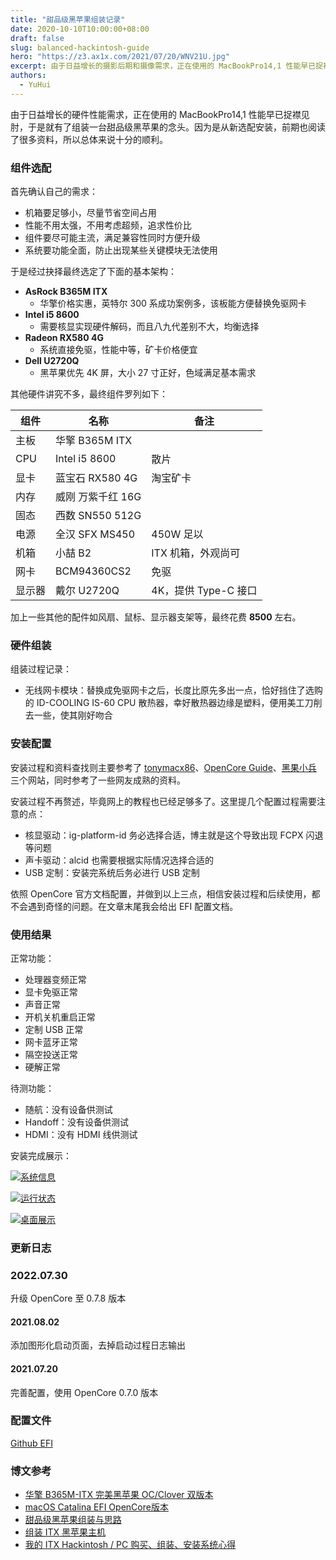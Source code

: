 ```yaml
---
title: "甜品级黑苹果组装记录"
date: 2020-10-10T10:00:00+08:00
draft: false
slug: balanced-hackintosh-guide
hero: "https://z3.ax1x.com/2021/07/20/WNV21U.jpg"
excerpt: 由于日益增长的摄影后期和摄像需求，正在使用的 MacBookPro14,1 性能早已捉襟见肘，于是就有了组装一台甜品级黑苹果的念头。因为是从新选配安装，前期也阅读了很多资料，所以总体来说十分的顺利。
authors:
  - YuHui
---
```


由于日益增长的硬件性能需求，正在使用的 MacBookPro14,1 性能早已捉襟见肘，于是就有了组装一台甜品级黑苹果的念头。因为是从新选配安装，前期也阅读了很多资料，所以总体来说十分的顺利。

### 组件选配 ###

首先确认自己的需求：

- 机箱要足够小，尽量节省空间占用
- 性能不用太强，不用考虑超频，追求性价比
- 组件要尽可能主流，满足兼容性同时方便升级
- 系统要功能全面，防止出现某些关键模块无法使用

于是经过抉择最终选定了下面的基本架构：

- **AsRock B365M ITX**
    - 华擎价格实惠，英特尔 300 系成功案例多，该板能方便替换免驱网卡
- **Intel i5 8600**
    - 需要核显实现硬件解码，而且八九代差别不大，均衡选择
- **Radeon RX580 4G**
    - 系统直接免驱，性能中等，矿卡价格便宜
- **Dell U2720Q**
    - 黑苹果优先 4K 屏，大小 27 寸正好，色域满足基本需求

其他硬件讲究不多，最终组件罗列如下：

|组件|名称|备注|
|-|-|-|
|主板|华擎 B365M ITX||
|CPU|Intel i5 8600|散片|
|显卡|蓝宝石 RX580 4G|淘宝矿卡|
|内存|威刚 万紫千红 16G||
|固态|西数 SN550 512G||
|电源|全汉 SFX MS450|450W 足以|
|机箱|小喆 B2|ITX 机箱，外观尚可|
|网卡|BCM94360CS2|免驱|
|显示器|戴尔 U2720Q|4K，提供 Type-C 接口|

加上一些其他的配件如风扇、鼠标、显示器支架等，最终花费 **8500** 左右。

### 硬件组装 ###

组装过程记录：

- 无线网卡模块：替换成免驱网卡之后，长度比原先多出一点，恰好挡住了选购的 ID-COOLING IS-60 CPU 散热器，幸好散热器边缘是塑料，便用美工刀削去一些，使其刚好吻合

### 安装配置 ###

安装过程和资料查找则主要参考了 [tonymacx86](https://www.tonymacx86.com/)、[OpenCore Guide](https://dortania.github.io/OpenCore-Install-Guide/)、[黑果小兵](https://blog.daliansky.net/) 三个网站，同时参考了一些网友成熟的资料。

安装过程不再赘述，毕竟网上的教程也已经足够多了。这里提几个配置过程需要注意的点：

- 核显驱动：ig-platform-id 务必选择合适，博主就是这个导致出现 FCPX 闪退等问题
- 声卡驱动：alcid 也需要根据实际情况选择合适的
- USB 定制：安装完系统后务必进行 USB 定制

依照 OpenCore 官方文档配置，并做到以上三点，相信安装过程和后续使用，都不会遇到奇怪的问题。在文章末尾我会给出 EFI 配置文档。

### 使用结果 ###

正常功能：

- 处理器变频正常
- 显卡免驱正常
- 声音正常
- 开机关机重启正常
- 定制 USB 正常
- 网卡蓝牙正常
- 隔空投送正常
- 硬解正常

待测功能：

- 随航：没有设备供测试
- Handoff：没有设备供测试
- HDMI：没有 HDMI 线供测试

安装完成展示：

[![系统信息](https://s1.ax1x.com/2022/09/26/xZSh6I.jpg)](https://imgse.com/i/xZSh6I)

[![运行状态](https://s1.ax1x.com/2022/09/26/xZS4Xt.jpg)](https://imgse.com/i/xZS4Xt)

[![桌面展示](https://s1.ax1x.com/2022/09/26/xZSInP.jpg)](https://imgse.com/i/xZSInP)

### 更新日志 ###

### 2022.07.30 ###

升级 OpenCore 至 0.7.8 版本

#### 2021.08.02 ####

添加图形化启动页面，去掉启动过程日志输出

#### 2021.07.20 ####

完善配置，使用 OpenCore 0.7.0 版本

### 配置文件 ###

[Github EFI](https://github.com/DongYuHui/hackintosh-opencore-asrock-b365m-itx)

### 博文参考 ###

- [华擎 B365M-ITX 完美黑苹果 OC/Clover 双版本](https://www.chenweikang.top/?p=846)
- [macOS Catalina EFI OpenCore版本](https://sleele.com/2020/04/13/hackintosh-catalina/)
- [甜品级黑苹果组装与思路](http://mystryl.com/2019/03/hackintosh/)
- [组装 ITX 黑苹果主机](https://wocai.de/post/2019/06/组装-itx-黑苹果主机/)
- [我的 ITX Hackintosh / PC 购买、组装、安装系统心得](https://ladit.me/posts/my-itx-hackintosh-and-pc-buying-build-installation-experience/)
